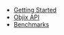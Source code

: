 - [Getting Started](/#objix 'Objix Home')
- [Objix API](/docs/api.md#objixapi 'Objix API')
- [Benchmarks](/docs/bench.md#benchmarks 'Performance Benchmarks')
